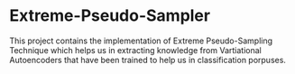# Extreme-Pseudo-Sampler

This project contains the implementation of Extreme Pseudo-Sampling Technique which helps us in extracting knowledge from Vartiational Autoencoders that have been trained to help us in classification porpuses. 

